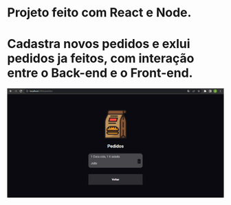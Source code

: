 # Projeto feito com React e Node.
<h1> Cadastra novos pedidos e exlui pedidos ja feitos, com interação entre o Back-end e o Front-end.</h1>


<img src="https://github.com/Joaoferreiras/project-Node-React/blob/master/firstprojectnode/firstprojectnode/img/Captura%20de%20Tela%20(2).png?raw=true" alt="example image" />

